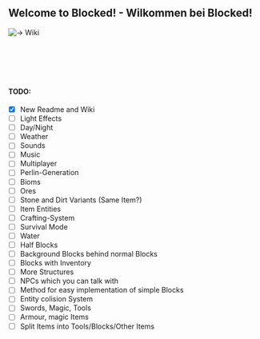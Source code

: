 ## Welcome to Blocked! - Wilkommen bei Blocked!
![-> Wiki](https://github.com/Feefkroete/Blocked/wiki/)

<br><br><br><br>
#### TODO:
- [x] New Readme and Wiki
- [ ] Light Effects
- [ ] Day/Night
- [ ] Weather
- [ ] Sounds
- [ ] Music
- [ ] Multiplayer
- [ ] Perlin-Generation
- [ ] Bioms
- [ ] Ores
- [ ] Stone and Dirt Variants (Same Item?)
- [ ] Item Entities
- [ ] Crafting-System
- [ ] Survival Mode
- [ ] Water
- [ ] Half Blocks
- [ ] Background Blocks behind normal Blocks
- [ ] Blocks with Inventory
- [ ] More Structures
- [ ] NPCs which you can talk with
- [ ] Method for easy implementation of simple Blocks
- [ ] Entity colision System
- [ ] Swords, Magic, Tools
- [ ] Armour, magic Items
- [ ] Split Items into Tools/Blocks/Other Items
